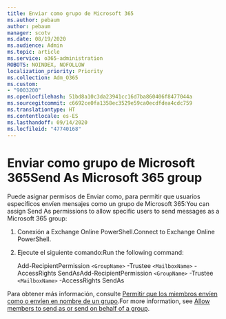 ```yaml
---
title: Enviar como grupo de Microsoft 365
ms.author: pebaum
author: pebaum
manager: scotv
ms.date: 08/19/2020
ms.audience: Admin
ms.topic: article
ms.service: o365-administration
ROBOTS: NOINDEX, NOFOLLOW
localization_priority: Priority
ms.collection: Adm_O365
ms.custom:
- "9003200"
ms.openlocfilehash: 51bd8a10c3da23941cc16d7ba860406f8477044a
ms.sourcegitcommit: c6692ce0fa1358ec3529e59ca0ecdfdea4cdc759
ms.translationtype: HT
ms.contentlocale: es-ES
ms.lasthandoff: 09/14/2020
ms.locfileid: "47740168"
---
```

# <a name="send-as-microsoft-365-group"></a><span data-ttu-id="45a0d-102">Enviar como grupo de Microsoft 365</span><span class="sxs-lookup"><span data-stu-id="45a0d-102">Send As Microsoft 365 group</span></span>

<span data-ttu-id="45a0d-103">Puede asignar permisos de Enviar como, para permitir que usuarios específicos envíen mensajes como un grupo de Microsoft 365:</span><span class="sxs-lookup"><span data-stu-id="45a0d-103">You can assign Send As permissions to allow specific users to send messages as a Microsoft 365 group:</span></span>  

1. <span data-ttu-id="45a0d-104">Conexión a Exchange Online PowerShell.</span><span class="sxs-lookup"><span data-stu-id="45a0d-104">Connect to Exchange Online PowerShell.</span></span>  

2. <span data-ttu-id="45a0d-105">Ejecute el siguiente comando:</span><span class="sxs-lookup"><span data-stu-id="45a0d-105">Run the following command:</span></span>  

    <span data-ttu-id="45a0d-106">Add-RecipientPermission `<GroupName>` -Trustee `<MailboxName>` -AccessRights SendAs</span><span class="sxs-lookup"><span data-stu-id="45a0d-106">Add-RecipientPermission `<GroupName>` -Trustee `<MailboxName>` -AccessRights SendAs</span></span>

<span data-ttu-id="45a0d-107">Para obtener más información, consulte [Permitir que los miembros envíen como o envíen en nombre de un grupo](https://docs.microsoft.com/microsoft-365/admin/create-groups/allow-members-to-send-as-or-send-on-behalf-of-group?view=o365-worldwide).</span><span class="sxs-lookup"><span data-stu-id="45a0d-107">For more information, see [Allow members to send as or send on behalf of a group](https://docs.microsoft.com/microsoft-365/admin/create-groups/allow-members-to-send-as-or-send-on-behalf-of-group?view=o365-worldwide).</span></span>
